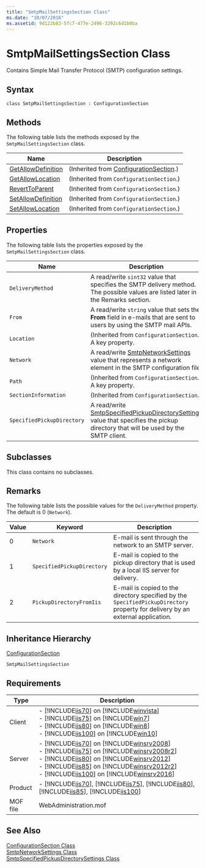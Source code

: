 ```yaml
---
title: "SmtpMailSettingsSection Class"
ms.date: "10/07/2016"
ms.assetid: 9d122b83-5fc7-477e-2496-3292c6d1b0ba
---
```

# SmtpMailSettingsSection Class

Contains Simple Mail Transfer Protocol (SMTP) configuration settings.  
  
## Syntax  
  
```vbs  
class SmtpMailSettingsSection : ConfigurationSection  
```  
  
## Methods  

 The following table lists the methods exposed by the `SmtpMailSettingsSection` class.  
  
|Name|Description|  
|----------|-----------------|  
|[GetAllowDefinition](../wmi-provider/configurationsection-getallowdefinition-method.md)|(Inherited from [ConfigurationSection](../wmi-provider/configurationsection-class.md).)|  
|[GetAllowLocation](../wmi-provider/configurationsection-getallowlocation-method.md)|(Inherited from `ConfigurationSection`.)|  
|[RevertToParent](../wmi-provider/configurationsection-reverttoparent-method.md)|(Inherited from `ConfigurationSection`.)|  
|[SetAllowDefinition](../wmi-provider/configurationsection-setallowdefinition-method.md)|(Inherited from `ConfigurationSection`.)|  
|[SetAllowLocation](../wmi-provider/configurationsection-setallowlocation-method.md)|(Inherited from `ConfigurationSection`.)|  
  
## Properties  

 The following table lists the properties exposed by the `SmtpMailSettingsSection` class.  
  
|Name|Description|  
|----------|-----------------|  
|`DeliveryMethod`|A read/write `sint32` value that specifies the SMTP delivery method. The possible values are listed later in the Remarks section.|  
|`From`|A read/write `string` value that sets the **From** field in e-mails that are sent to users by using the SMTP mail APIs.|  
|`Location`|(Inherited from `ConfigurationSection`.) A key property.|  
|`Network`|A read/write [SmtpNetworkSettings](../wmi-provider/smtpnetworksettings-class.md) value that represents a network element in the SMTP configuration file.|  
|`Path`|(Inherited from `ConfigurationSection`.) A key property.|  
|`SectionInformation`|(Inherited from `ConfigurationSection`.)|  
|`SpecifiedPickupDirectory`|A read/write [SmtpSpecifiedPickupDirectorySettings](../wmi-provider/smtpspecifiedpickupdirectorysettings-class.md) value that specifies the pickup directory that will be used by the SMTP client.|  
  
## Subclasses  

 This class contains no subclasses.  
  
## Remarks  

 The following table lists the possible values for the `DeliveryMethod` property. The default is 0 (`Network`).  
  
|Value|Keyword|Description|  
|-----------|-------------|-----------------|  
|0|`Network`|E-mail is sent through the network to an SMTP server.|  
|1|`SpecifiedPickupDirectory`|E-mail is copied to the pickup directory that is used by a local IIS server for delivery.|  
|2|`PickupDirectoryFromIis`|E-mail is copied to the directory specified by the `SpecifiedPickupDirectory` property for delivery by an external application.|  
  
## Inheritance Hierarchy  

 [ConfigurationSection](../wmi-provider/configurationsection-class.md)  
  
 `SmtpMailSettingsSection`  
  
## Requirements  
  
|Type|Description|  
|----------|-----------------|  
|Client|-   [!INCLUDE[iis70](../wmi-provider/includes/iis70-md.md)] on [!INCLUDE[winvista](../wmi-provider/includes/winvista-md.md)]<br />-   [!INCLUDE[iis75](../wmi-provider/includes/iis75-md.md)] on [!INCLUDE[win7](../wmi-provider/includes/win7-md.md)]<br />-   [!INCLUDE[iis80](../wmi-provider/includes/iis80-md.md)] on [!INCLUDE[win8](../wmi-provider/includes/win8-md.md)]<br />-   [!INCLUDE[iis100](../wmi-provider/includes/iis100-md.md)] on [!INCLUDE[win10](../wmi-provider/includes/win10-md.md)]|  
|Server|-   [!INCLUDE[iis70](../wmi-provider/includes/iis70-md.md)] on [!INCLUDE[winsrv2008](../wmi-provider/includes/winsrv2008-md.md)]<br />-   [!INCLUDE[iis75](../wmi-provider/includes/iis75-md.md)] on [!INCLUDE[winsrv2008r2](../wmi-provider/includes/winsrv2008r2-md.md)]<br />-   [!INCLUDE[iis80](../wmi-provider/includes/iis80-md.md)] on [!INCLUDE[winsrv2012](../wmi-provider/includes/winsrv2012-md.md)]<br />-   [!INCLUDE[iis85](../wmi-provider/includes/iis85-md.md)] on [!INCLUDE[winsrv2012r2](../wmi-provider/includes/winsrv2012r2-md.md)]<br />-   [!INCLUDE[iis100](../wmi-provider/includes/iis100-md.md)] on [!INCLUDE[winsrv2016](../wmi-provider/includes/winsrv2016-md.md)]|  
|Product|-   [!INCLUDE[iis70](../wmi-provider/includes/iis70-md.md)], [!INCLUDE[iis75](../wmi-provider/includes/iis75-md.md)], [!INCLUDE[iis80](../wmi-provider/includes/iis80-md.md)], [!INCLUDE[iis85](../wmi-provider/includes/iis85-md.md)], [!INCLUDE[iis100](../wmi-provider/includes/iis100-md.md)]|  
|MOF file|WebAdministration.mof|  
  
## See Also  

 [ConfigurationSection Class](../wmi-provider/configurationsection-class.md)   
 [SmtpNetworkSettings Class](../wmi-provider/smtpnetworksettings-class.md)   
 [SmtpSpecifiedPickupDirectorySettings Class](../wmi-provider/smtpspecifiedpickupdirectorysettings-class.md)
